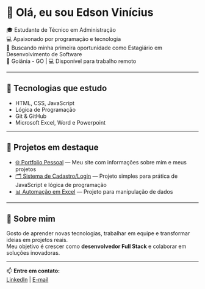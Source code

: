 # 👋 Olá, eu sou Edson Vinícius  

🎓 Estudante de Técnico em Administração  
💻 Apaixonado por programação e tecnologia  
🚀 Buscando minha primeira oportunidade como Estagiário em Desenvolvimento de Software  
📍 Goiânia - GO | 💻 Disponível para trabalho remoto  

---

## 🔧 Tecnologias que estudo
- HTML, CSS, JavaScript  
- Lógica de Programação  
- Git & GitHub  
- Microsoft Excel, Word e Powerpoint  

---

## 📌 Projetos em destaque
- [🌐 Portfolio Pessoal](#) — Meu site com informações sobre mim e meus projetos  
- [🗂️ Sistema de Cadastro/Login](#) — Projeto simples para prática de JavaScript e lógica de programação  
- [📊 Automação em Excel](#) — Projeto para manipulação de dados  

---

## 🌟 Sobre mim
Gosto de aprender novas tecnologias, trabalhar em equipe e transformar ideias em projetos reais.  
Meu objetivo é crescer como **desenvolvedor Full Stack** e colaborar em soluções inovadoras.

---

📫 **Entre em contato:**  
[LinkedIn](https://linkedin.com/in/seunome) | [E-mail](mailto:seuemail@email.com)
